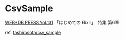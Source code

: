 # CsvSample

[WEB+DB PRESS Vol.131](https://gihyo.jp/magazine/wdpress/archive/2022/vol131) 「はじめての Elixir」　特集 第6章

ref. [tashirosota/csv\_sample](https://github.com/tashirosota/csv_sample)